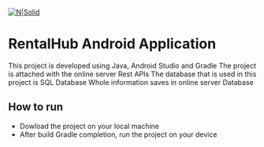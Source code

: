 [![N|Solid](https://bobit.us/wp-content/uploads/2021/04/bobit-logo.png)](https://bobit37.github.io/Resume/)

# RentalHub Android Application

This project is developed using Java, Android Studio and Gradle
The project is attached with the online server Rest APIs
The database that is used in this project is SQL Database
Whole information saves in online server Database

## How to run
- Dowload the project on your local machine
- After build Gradle completion, run the project on your device
